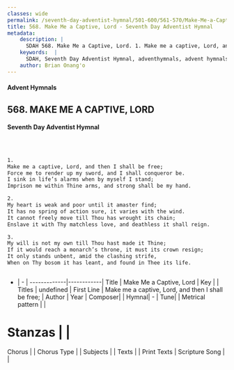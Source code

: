 ```yaml
---
classes: wide
permalink: /seventh-day-adventist-hymnal/501-600/561-570/Make-Me-a-Captive,-Lord/
title: 568. Make Me a Captive, Lord - Seventh Day Adventist Hymnal
metadata:
    description: |
      SDAH 568. Make Me a Captive, Lord. 1. Make me a captive, Lord, and then I shall be free; Force me to render up my sword, and I shall conqueror be. I sink in life’s alarms when by myself I stand; Imprison me within Thine arms, and strong shall be my hand.
    keywords:  |
      SDAH, Seventh Day Adventist Hymnal, adventhymnals, advent hymnals, Make Me a Captive, Lord, Make me a captive, Lord, and then I shall be free; 
    author: Brian Onang'o
---
```


#### Advent Hymnals
## 568. MAKE ME A CAPTIVE, LORD
#### Seventh Day Adventist Hymnal

```txt



1.
Make me a captive, Lord, and then I shall be free;
Force me to render up my sword, and I shall conqueror be.
I sink in life’s alarms when by myself I stand;
Imprison me within Thine arms, and strong shall be my hand.

2.
My heart is weak and poor until it amaster find;
It has no spring of action sure, it varies with the wind.
It cannot freely move till Thou has wrought its chain;
Enslave it with Thy matchless love, and deathless it shall reign.

3.
My will is not my own till Thou hast made it Thine;
If it would reach a monarch’s throne, it must its crown resign;
It only stands unbent, amid the clashing strife,
When on Thy bosom it has leant, and found in Thee its life.



```

- |   -  |
-------------|------------|
Title | Make Me a Captive, Lord |
Key |  |
Titles | undefined |
First Line | Make me a captive, Lord, and then I shall be free; |
Author | 
Year | 
Composer|  |
Hymnal|  - |
Tune|  |
Metrical pattern | |
# Stanzas |  |
Chorus |  |
Chorus Type |  |
Subjects |  |
Texts |  |
Print Texts | 
Scripture Song |  |
  

